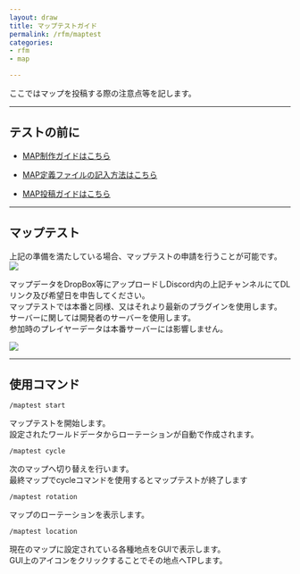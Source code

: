 ```yaml
---
layout: draw
title: マップテストガイド
permalink: /rfm/maptest
categories: 
- rfm
- map

---
```


ここではマップを投稿する際の注意点等を記します。<br>

 
----------------------------------------------------
## テストの前に  

+ [MAP制作ガイドはこちら](https://web.njj12.net/rfm/mapc)    

+ [MAP定義ファイルの記入方法はこちら](https://web.njj12.net/rfm/xml/) 

+ [MAP投稿ガイドはこちら](https://web.njj12.net/rfm/mappost) 

----------------------------------------------------
## マップテスト  


上記の準備を満たしている場合、マップテストの申請を行うことが可能です。 
<img src="https://web.njj12.net/public/images/rfm/maps/test.png"><br>

マップデータをDropBox等にアップロードしDiscord内の上記チャンネルにてDLリンク及び希望日を申告してください。  
マップテストでは本番と同様、又はそれより最新のプラグインを使用します。    
サーバーに関しては開発者のサーバーを使用します。  
参加時のプレイヤーデータは本番サーバーには影響しません。  

<img src="https://web.njj12.net/public/images/rfm/maps/maptest.png"><br>

----------------------------------------------------
## 使用コマンド  

`
/maptest start
`

マップテストを開始します。  
設定されたワールドデータからローテーションが自動で作成されます。  

`
/maptest cycle
`  

次のマップへ切り替えを行います。  
最終マップでcycleコマンドを使用するとマップテストが終了します

`
/maptest rotation
`  

マップのローテーションを表示します。


`
/maptest location
`  

現在のマップに設定されている各種地点をGUIで表示します。  
GUI上のアイコンをクリックすることでその地点へTPします。  






